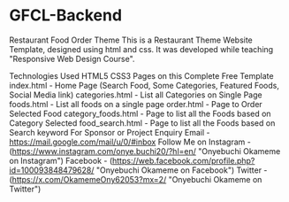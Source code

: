 # GFCL-Backend
Restaurant Food Order Theme
This is a Restaurant Theme Website Template, designed using html and css. It was developed while teaching "Responsive Web Design Course".

Technologies Used
HTML5
CSS3
Pages on this Complete Free Template
index.html - Home Page (Search Food, Some Categories, Featured Foods, Social Media link)
categories.html - List all Categories on Single Page
foods.html - List all foods on a single page
order.html - Page to Order Selected Food
category_foods.html - Page to list all the Foods based on Category Selected
food_search.html - Page to list all the Foods based on Search keyword
For Sponsor or Project Enquiry
Email - https://mail.google.com/mail/u/0/#inbox
Follow Me on
Instagram - (https://www.instagram.com/onye.buchi20/?hl=en/ "Onyebuchi Okameme on Instagram")
Facebook - (https://web.facebook.com/profile.php?id=100093848479628/ "Onyebuchi Okameme on Facebook")
Twitter - (https://x.com/OkamemeOny62053?mx=2/ "Onyebuchi Okameme on Twitter")
